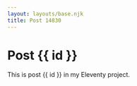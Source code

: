 ```yaml
---
layout: layouts/base.njk
title: Post 14830
---
```


# Post {{ id }}

This is post {{ id }} in my Eleventy project.
